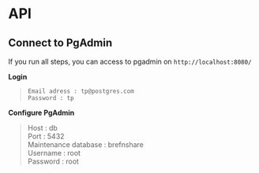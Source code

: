 # API

## Connect to PgAdmin
If you run all steps, you can access to pgadmin on `http://localhost:8080/`

**Login**

> `Email adress : tp@postgres.com`    
> `Password : tp`

**Configure PgAdmin**

> Host                 : db  
> Port                 : 5432  
> Maintenance database : brefnshare  
> Username             : root  
> Password             : root  
